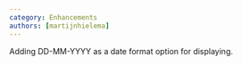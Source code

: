 ```yaml
---
category: Enhancements
authors: [martijnhielema]
---
```


Adding DD-MM-YYYY as a date format option for displaying.
